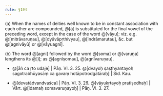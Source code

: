 ```yaml
---
rule: §194
---
```


(a) When the names of deities well known to be in constant association with each other are compounded, @[ā] is substituted for the final vowel of the preceding word, except in the case of the word @[vāyu]; viz. e.g. @[mitrāvaruṇau], @[dyāvāpṛthivyau], @[indrāmarutau], &c. but @[agnivāyū] or @[vāyuagnī].

(b) The word @[agni] followed by the word @[soma] or @[varuṇa] lengthens its @[i]; as @[agnīṣomau], @[agnīvaruṇau].

- @[āṅ ca ṛto udaje] | Pāṇ. VI. 3. 25. @[dvayoḥ ṣaṣṭhyantayoḥ sagotrabhūyasāṃ ca gavaṃ hotāpotrodgātāraḥ] | Sid. Kau.

- @[devatādvandvaśca] | Pāṇ. VI. 3. 26. @[vāyukṛtayoḥ pratiṣedhaḥ] | Vārt. @[idamaḥ somavaruṇayoḥ] | Pāṇ. VI. 3. 27.